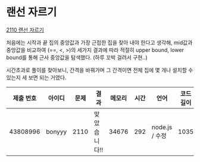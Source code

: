 # 랜선 자르기

[2110 랜선 자르기](https://www.acmicpc.net/problem/2110)

처음에는 시작과 끝 집의 중앙값과 가장 근접한 집을 찾아 내야 한다고 생각해, mid값과 중앙값을 비교하여 (==, <, >)의 세가지 결과에 따라 적절히 upper bound, lower bound를 통해 근사 중앙값을 탐색했다. (하루 꼬박 걸려서 구현..)

시간초과로 풀이를 찾아보니, 간격을 바꿔가며 그 간격이면 전체 집에 몇 개나 설치할 수 있는지 세 보면 되는 거였다.

| 제출 번호 | 아이디 | 문제 | 결과         | 메모리 | 시간 | 언어           | 코드 길이 |
| --------- | ------ | ---- | ------------ | ------ | ---- | -------------- | --------- |
| 43808996  | bonyyy | 2110 | 맞았습니다!! | 34676  | 292  | node.js / 수정 | 1035      |
